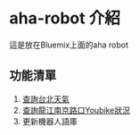 # aha-robot 介紹

這是放在Bluemix上面的aha robot

## 功能清單

1. [查詢台北天氣][Taipei Weather]
2. [查詢龍江南京路口Youbike狀況][Youbike]
3. 更新機器人語庫

[Taipei Weather]: http://aha-robot.mybluemix.net/v1/weather/taipei
[Youbike]: http://aha-robot.mybluemix.net/v1/youbike/ZhongshanDist
